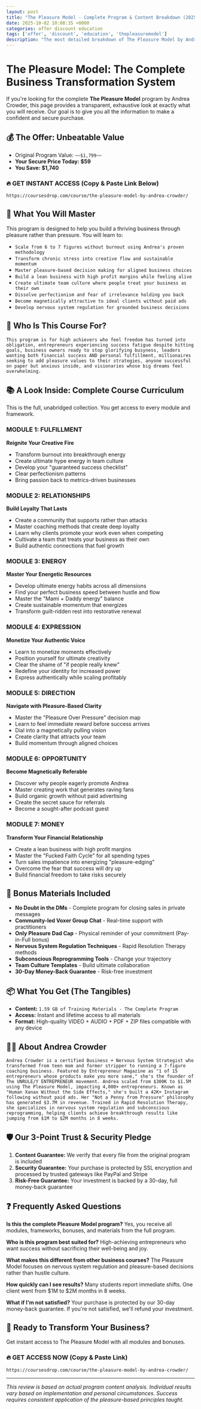 ```yaml
---
layout: post
title: "The Pleasure Model - Complete Program & Content Breakdown (2025)"
date: 2025-10-02 10:08:35 +0000
categories: offer discount education
tags: ['offer', 'discount', 'education', 'thepleasuremodel']
description: "The most detailed breakdown of The Pleasure Model by Andrea Crowder. Learn to scale from 6 to 7 figures with pleasure-based business strategies and nervous system regulation."
---
```



# The Pleasure Model: The Complete Business Transformation System

If you're looking for the complete **The Pleasure Model** program by Andrea Crowder, this page provides a transparent, exhaustive look at exactly what you will receive. Our goal is to give you all the information to make a confident and secure purchase.

## 💰 The Offer: Unbeatable Value
- Original Program Value: `~~$1,799~~`
- **Your Secure Price Today: $59**
- **You Save: $1,740**

### 🔥 GET INSTANT ACCESS (Copy & Paste Link Below)
`https://coursesdrop.com/course/the-pleasure-model-by-andrea-crowder/`

## 🚀 What You Will Master
This program is designed to help you build a thriving business through pleasure rather than pressure. You will learn to:
- `Scale from 6 to 7 figures without burnout using Andrea's proven methodology`
- `Transform chronic stress into creative flow and sustainable momentum`
- `Master pleasure-based decision making for aligned business choices`
- `Build a lean business with high profit margins while feeling alive`
- `Create ultimate team culture where people treat your business as their own`
- `Dissolve perfectionism and fear of irrelevance holding you back`
- `Become magnetically attractive to ideal clients without paid ads`
- `Develop nervous system regulation for grounded business decisions`

## 🎯 Who Is This Course For?
`This program is for high achievers who feel freedom has turned into obligation, entrepreneurs experiencing success fatigue despite hitting goals, business owners ready to stop glorifying busyness, leaders wanting both financial success AND personal fulfillment, millionaires seeking to add pleasure values to their strategies, anyone successful on paper but anxious inside, and visionaries whose big dreams feel overwhelming.`

## 📚 A Look Inside: Complete Course Curriculum
This is the full, unabridged collection. You get access to every module and framework.

### MODULE 1: FULFILLMENT
**Reignite Your Creative Fire**
- Transform burnout into breakthrough energy
- Create ultimate hype energy in team culture
- Develop your "guaranteed success checklist"
- Clear perfectionism patterns
- Bring passion back to metrics-driven businesses

### MODULE 2: RELATIONSHIPS
**Build Loyalty That Lasts**
- Create a community that supports rather than attacks
- Master coaching methods that create deep loyalty
- Learn why clients promote your work even when competing
- Cultivate a team that treats your business as their own
- Build authentic connections that fuel growth

### MODULE 3: ENERGY
**Master Your Energetic Resources**
- Develop ultimate energy habits across all dimensions
- Find your perfect business speed between hustle and flow
- Master the "Mami + Daddy energy" balance
- Create sustainable momentum that energizes
- Transform guilt-ridden rest into restorative renewal

### MODULE 4: EXPRESSION
**Monetize Your Authentic Voice**
- Learn to monetize moments effectively
- Position yourself for ultimate creativity
- Clear the shame of "if people really knew"
- Redefine your identity for increased power
- Express authentically while scaling profitably

### MODULE 5: DIRECTION
**Navigate with Pleasure-Based Clarity**
- Master the "Pleasure Over Pressure" decision map
- Learn to feel immediate reward before success arrives
- Dial into a magnetically pulling vision
- Create clarity that attracts your team
- Build momentum through aligned choices

### MODULE 6: OPPORTUNITY
**Become Magnetically Referable**
- Discover why people eagerly promote Andrea
- Master creating work that generates raving fans
- Build organic growth without paid advertising
- Create the secret sauce for referrals
- Become a sought-after podcast guest

### MODULE 7: MONEY
**Transform Your Financial Relationship**
- Create a lean business with high profit margins
- Master the "Fucked Faith Cycle" for all spending types
- Turn sales impatience into energizing "pleasure-edging"
- Overcome the fear that success will dry up
- Build financial freedom to take risks securely

## 🎁 Bonus Materials Included
- **No Doubt in the DMs** - Complete program for closing sales in private messages
- **Community-led Voxer Group Chat** - Real-time support with practitioners
- **Only Pleasure Dad Cap** - Physical reminder of your commitment (Pay-in-Full bonus)
- **Nervous System Regulation Techniques** - Rapid Resolution Therapy methods
- **Subconscious Reprogramming Tools** - Change your trajectory
- **Team Culture Templates** - Build ultimate collaboration
- **30-Day Money-Back Guarantee** - Risk-free investment

## 📦 What You Get (The Tangibles)
- **Content:** `1.59 GB of Training Materials - The Complete Program`
- **Access:** Instant and lifetime access to all materials
- **Format:** High-quality VIDEO + AUDIO + PDF + ZIP files compatible with any device

## 👨‍🏫 About Andrea Crowder
`Andrea Crowder is a certified Business + Nervous System Strategist who transformed from teen mom and former stripper to running a 7-figure coaching business. Featured by Entrepreneur Magazine as "1 of 15 entrepreneurs whose products make you more sane," she's the founder of The UNRULE/Y ENTREPRENEUR movement. Andrea scaled from $300K to $1.5M using The Pleasure Model, impacting 4,000+ entrepreneurs. Known as "Human Xanax Without the Side Effects," she's built a 42K+ Instagram following without paid ads. Her "Not a Penny from Pressure" philosophy has generated $3.7M in revenue. Trained in Rapid Resolution Therapy, she specializes in nervous system regulation and subconscious reprogramming, helping clients achieve breakthrough results like jumping from $1M to $2M months in 8 weeks.`

## 🛡️ Our 3-Point Trust & Security Pledge
1. **Content Guarantee:** We verify that every file from the original program is included
2. **Security Guarantee:** Your purchase is protected by SSL encryption and processed by trusted gateways like PayPal and Stripe
3. **Risk-Free Guarantee:** Your investment is backed by a 30-day, full money-back guarantee

## ❓ Frequently Asked Questions

**Is this the complete Pleasure Model program?**
Yes, you receive all modules, frameworks, bonuses, and materials from the full program.

**Who is this program best suited for?**
High-achieving entrepreneurs who want success without sacrificing their well-being and joy.

**What makes this different from other business courses?**
The Pleasure Model focuses on nervous system regulation and pleasure-based decisions rather than hustle culture.

**How quickly can I see results?**
Many students report immediate shifts. One client went from $1M to $2M months in 8 weeks.

**What if I'm not satisfied?**
Your purchase is protected by our 30-day money-back guarantee. If you're not satisfied, we'll refund your investment.

## 🚀 Ready to Transform Your Business?
Get instant access to The Pleasure Model with all modules and bonuses.

### 🔥 GET ACCESS NOW (Copy & Paste Link)
`https://coursesdrop.com/course/the-pleasure-model-by-andrea-crowder/`

---

*This review is based on actual program content analysis. Individual results vary based on implementation and personal circumstances. Success requires consistent application of the pleasure-based principles taught.*